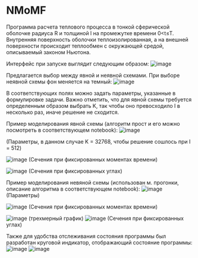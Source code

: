 # NMoMF
Программа расчета теплового процесса в тонкой сферической оболочке радиуса R и толщиной l на промежутке времени 0&lt;t≤T. Внутренняя поверхность оболочки теплоизолированная, а на внешней поверхности происходит теплообмен с окружающей средой, описываемый законом Ньютона.

Интерфейс при запуске выглядит следующим образом:
![image](https://user-images.githubusercontent.com/48184708/159119947-f45749c6-1c01-4716-8ff3-0af3a5f59055.png)

Предлагается выбор между явной и неявной схемами. При выборе неявной схемы фон меняется на темный:
![image](https://user-images.githubusercontent.com/48184708/159119989-ba690366-56f9-4b0b-8c23-734e8f34eda2.png)

В соответствующих полях можно задать параметры, указанные в формулировке задачи.
Важно отметить, что для явной схемы требуется определенным образом выбрать K, так чтобы оно превосходило I в несколько раз, иначе решение не сходится.

Пример моделирования явной схемы (алгоритм прост и его можно посмотреть в соответствующем notebook):
![image](https://user-images.githubusercontent.com/48184708/159120167-fa09cc11-c92a-491d-a931-bc27b9cbf75f.png)

(Параметры, в данном случае K = 32768, чтобы решение сошлось при I = 512)

![image](https://user-images.githubusercontent.com/48184708/159120100-d995cf12-0bb0-4bd0-a100-d139540d974d.png)
(Сечения при фиксированных моментах времени)

![image](https://user-images.githubusercontent.com/48184708/159120106-f5c667f8-ea73-4100-8ef1-61f29eacf8d6.png)
(Сечения при фиксированных углах)

Пример моделирования невяной схемы (использован м. прогонки, описание алгоритма в соответствующем notebook):
![image](https://user-images.githubusercontent.com/48184708/159120149-6a9dfa6d-5632-4486-bd13-a049025c56fc.png)
(Параметры)

![image](https://user-images.githubusercontent.com/48184708/159120127-e174aa5a-2266-4818-bb71-53394707ff3a.png)
(Сечения при фиксированных моментах времени)

![image](https://user-images.githubusercontent.com/48184708/159120136-33695adb-1a47-41e0-921e-888b90ccd610.png)
(трехмерный график)
![image](https://user-images.githubusercontent.com/48184708/159120143-e8285cde-d258-4291-a235-aa88bcc0a3b2.png)
(Сечения при фиксированных углах)

Также для удобства отслеживания состояния программы был разработан круговой индикатор, отображающий состояние программы:
![image](https://user-images.githubusercontent.com/48184708/159120089-348d49f4-d206-4ff8-955e-115c989f22c4.png)
![image](https://user-images.githubusercontent.com/48184708/159120112-1c370787-a455-4450-adfe-f37c3eb6ac3d.png)
